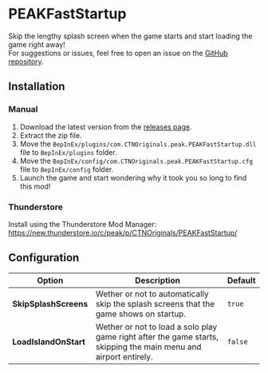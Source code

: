 # PEAKFastStartup
Skip the lengthy splash screen when the game starts and start loading the game right away!<br>
For suggestions or issues, feel free to open an issue on the [GitHub repository](https://github.com/CTNOriginals/PEAKFastStartup/issues).

## Installation
### Manual
1. Download the latest version from the [releases page](https://github.com/CTNOriginals/PEAKFastStartup/releases).
2. Extract the zip file.
3. Move the `BepInEx/plugins/com.CTNOriginals.peak.PEAKFastStartup.dll` file to `BepInEx/plugins` folder.
4. Move the `BepInEx/config/com.CTNOriginals.peak.PEAKFastStartup.cfg` file to `BepInEx/config` folder.
5. Launch the game and start wondering why it took you so long to find this mod!

### Thunderstore
Install using the Thunderstore Mod Manager: https://new.thunderstore.io/c/peak/p/CTNOriginals/PEAKFastStartup/

## Configuration
| Option | Description | Default |
| ------ | ----------- | ------- |
| **SkipSplashScreens** | Wether or not to automatically skip the splash screens that the game shows on startup. | `true` |
| **LoadIslandOnStart** | Wether or not to load a solo play game right after the game starts, skipping the main menu and airport entirely. | `false` |